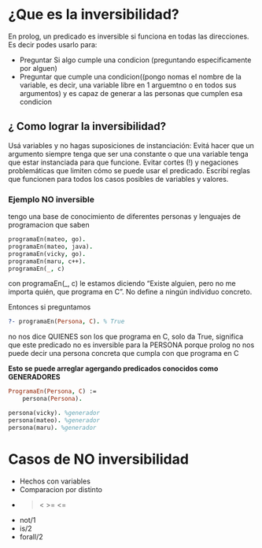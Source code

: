 # ¿Que es la inversibilidad?

En prolog, un predicado es inversible si funciona en todas las direcciones. Es decir podes usarlo para:

- Preguntar Si algo cumple una condicion (preguntando especificamente por alguen)
- Preguntar que cumple una condicion((pongo nomas el nombre de la variable, es decir, una variable libre en 1 arguemtno o en todos sus argumentos) y es capaz de generar a las personas que cumplen esa condicion

## ¿ Como lograr la inversibilidad?

Usá variables y no hagas suposiciones de instanciación: Evitá hacer que un argumento siempre tenga que ser una constante o que una variable tenga que estar instanciada para que funcione.
Evitar cortes (!) y negaciones problemáticas que limiten cómo se puede usar el predicado.
Escribí reglas que funcionen para todos los casos posibles de variables y valores.

### Ejemplo NO inversible

tengo una base de conocimiento de diferentes personas y lenguajes de programacion que saben

```prolog
programaEn(mateo, go).
programaEn(mateo, java).
programaEn(vicky, go).
programaEn(maru, c++).
programaEn(_, c)
```

con programaEn(_, c) le estamos diciendo “Existe alguien, pero no me importa quién, que programa en C”. No define a ningún individuo concreto.

Entonces si preguntamos

```prolog
?- programaEn(Persona, C). % True
```

no nos dice QUIENES son los que programa en C, solo da True, significa que este predicado no es inversible para la PERSONA porque prolog no nos puede decir una persona concreta que cumpla con que programa en C

**Esto se puede arreglar agergando predicados conocidos como GENERADORES**

```prolog
ProgramaEn(Persona, C) :=
 	persona(Persona).

persona(vicky). %generador
persona(mateo). %generador
persona(maru). %generador
```

# Casos de NO inversibilidad

- Hechos con variables
- Comparacion por distinto
- > < >= <=
- not/1
- is/2
- forall/2
